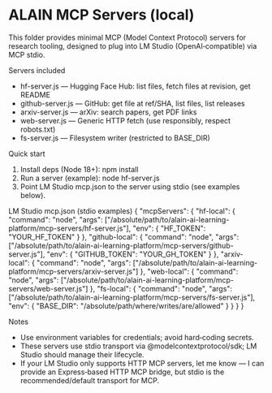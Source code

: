 # ALAIN MCP Servers (local)

This folder provides minimal MCP (Model Context Protocol) servers for research tooling, designed to plug into LM Studio (OpenAI‑compatible) via MCP stdio.

Servers included
- hf-server.js — Hugging Face Hub: list files, fetch files at revision, get README
- github-server.js — GitHub: get file at ref/SHA, list files, list releases
- arxiv-server.js — arXiv: search papers, get PDF links
- web-server.js — Generic HTTP fetch (use responsibly, respect robots.txt)
- fs-server.js — Filesystem writer (restricted to BASE_DIR)

Quick start
1) Install deps (Node 18+):
   npm install
2) Run a server (example):
   node hf-server.js
3) Point LM Studio mcp.json to the server using stdio (see examples below).

LM Studio mcp.json (stdio examples)
{
  "mcpServers": {
    "hf-local": {
      "command": "node",
      "args": ["/absolute/path/to/alain-ai-learning-platform/mcp-servers/hf-server.js"],
      "env": { "HF_TOKEN": "YOUR_HF_TOKEN" }
    },
    "github-local": {
      "command": "node",
      "args": ["/absolute/path/to/alain-ai-learning-platform/mcp-servers/github-server.js"],
      "env": { "GITHUB_TOKEN": "YOUR_GH_TOKEN" }
    },
    "arxiv-local": {
      "command": "node",
      "args": ["/absolute/path/to/alain-ai-learning-platform/mcp-servers/arxiv-server.js"]
    },
    "web-local": {
      "command": "node",
      "args": ["/absolute/path/to/alain-ai-learning-platform/mcp-servers/web-server.js"]
    },
    "fs-local": {
      "command": "node",
      "args": ["/absolute/path/to/alain-ai-learning-platform/mcp-servers/fs-server.js"],
      "env": { "BASE_DIR": "/absolute/path/where/writes/are/allowed" }
    }
  }
}

Notes
- Use environment variables for credentials; avoid hard‑coding secrets.
- These servers use stdio transport via @modelcontextprotocol/sdk; LM Studio should manage their lifecycle.
- If your LM Studio only supports HTTP MCP servers, let me know — I can provide an Express‑based HTTP MCP bridge, but stdio is the recommended/default transport for MCP.
